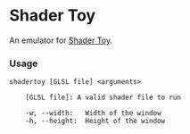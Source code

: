 # Shader Toy
An emulator for [Shader Toy](https://shadertoy.com).

### Usage
```
shadertoy [GLSL file] <arguments>

    [GLSL file]: A valid shader file to run

    -w, --width:   Width of the window
    -h, --height:  Height of the window
```
